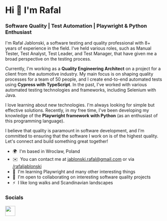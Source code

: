 Hi 👋 I'm Rafal
================================

### Software Quality | Test Automation | Playwright & Python Enthusiast

I'm Rafal Jablonski, a software testing and quality professional with 8+ years of experience in the field.
I've held various roles, such as Manual Tester, Test Analyst, Test Leader, and Test Manager, that have given me a broad perspective on the testing process.

Currently, I'm working as a **Quality Engineering Architect** on a project for a client from the automotive industry.
My main focus is on shaping quality processes for a team of 50 people, and I create end-to-end automated tests using **Cypress with TypeScript**.
In the past, I've worked with various automated testing technologies and frameworks, including Selenium with Java.

I love learning about new technologies. I'm always looking for simple but effective solutions.
Recently, in my free time, I've been developing my knowledge of the **Playwright framework with Python** (as an enthusiast of this programming language).

I believe that quality is paramount in software development, and I'm committed to ensuring that the software I work on is of the highest quality.
Let's connect and build something great together!

*   🌍  I'm based in Wroclaw, Poland
*   ✉️  You can contact me at [jablonski.rafal@gmail.com](mailto:jablonski.rafal@gmail.com) or via <a href="https://www.linkedin.com/in/rafaljablonski" target="_blank" rel="noreferrer"><img src="https://raw.githubusercontent.com/danielcranney/readme-generator/main/public/icons/socials/linkedin.svg" width="16" height="16" />/rafaljablonski</a>
*   🧠  I'm learning Playwright and many other interesting things
*   🤝  I'm open to collaborating on interesting software quality projects
*   ⚡  I like long walks and Scandinavian landscapes

### Socials

<p align="left"><a href="https://www.linkedin.com/in/rafaljablonski" target="_blank" rel="noreferrer"><img src="https://raw.githubusercontent.com/danielcranney/readme-generator/main/public/icons/socials/linkedin.svg" width="32" height="32" /></a></p>
